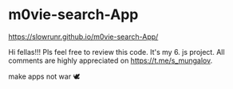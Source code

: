 # m0vie-search-App
https://slowrunr.github.io/m0vie-search-App/

Hi fellas!!! Pls feel free to review this code. It's my 6. js project. All comments are highly appreciated on https://t.me/s_mungalov.

make apps not war 🕊

